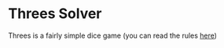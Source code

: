 # Threes Solver
Threes is a fairly simple dice game (you can read the rules [here](http://www.dice-play.com/Games/Threes.htm))
